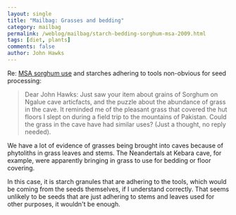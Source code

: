 ```yaml
---
layout: single 
title: "Mailbag: Grasses and bedding" 
category: mailbag
permalink: /weblog/mailbag/starch-bedding-sorghum-msa-2009.html
tags: [diet, plants] 
comments: false 
author: John Hawks 
---
```


Re: <a href="http://johnhawks.net/weblog/reviews/archaeology/middle/mercader-starch-mozambique-msa-2009.html">MSA sorghum use</a> and starches adhering to tools non-obvious for seed processing: 

<blockquote>Dear John Hawks: Just saw your item about grains of Sorghum on Ngalue 
cave articfacts, and the puzzle about the abundance of grass in the 
cave. It reminded me of the pleasant grass that covered the hut floors 
I slept on during a field trip to the mountains of Pakistan. Could the 
grass in the cave have had similar uses? (Just a thought, no reply 
needed). </blockquote>

We have a lot of evidence of grasses being brought into caves because of phytoliths in grass leaves and stems. The Neandertals at Kebara cave, for example, were apparently bringing in grass to use for bedding or floor covering. 

In this case, it is starch granules that are adhering to the tools, which would be coming from the seeds themselves, if I understand correctly. That seems unlikely to be seeds that are just adhering to stems and leaves used for other purposes, it wouldn't be enough. 

